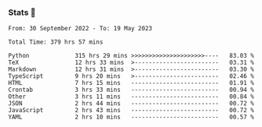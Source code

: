 ### Stats 👋
<!--START_SECTION:waka-->

```text
From: 30 September 2022 - To: 19 May 2023

Total Time: 379 hrs 57 mins

Python             315 hrs 29 mins >>>>>>>>>>>>>>>>>>>>>----   83.03 %
TeX                12 hrs 33 mins  >------------------------   03.31 %
Markdown           12 hrs 31 mins  >------------------------   03.30 %
TypeScript         9 hrs 20 mins   >------------------------   02.46 %
HTML               7 hrs 15 mins   -------------------------   01.91 %
Crontab            3 hrs 33 mins   -------------------------   00.94 %
Other              3 hrs 11 mins   -------------------------   00.84 %
JSON               2 hrs 44 mins   -------------------------   00.72 %
JavaScript         2 hrs 43 mins   -------------------------   00.72 %
YAML               2 hrs 10 mins   -------------------------   00.57 %
```

<!--END_SECTION:waka-->

<!--
**buhaytza2005/buhaytza2005** is a ✨ _special_ ✨ repository because its `README.md` (this file) appears on your GitHub profile.

Here are some ideas to get you started:

- 🔭 I’m currently working on ...
- 🌱 I’m currently learning ...
- 👯 I’m looking to collaborate on ...
- 🤔 I’m looking for help with ...
- 💬 Ask me about ...
- 📫 How to reach me: ...
- 😄 Pronouns: ...
- ⚡ Fun fact: ...
-->


